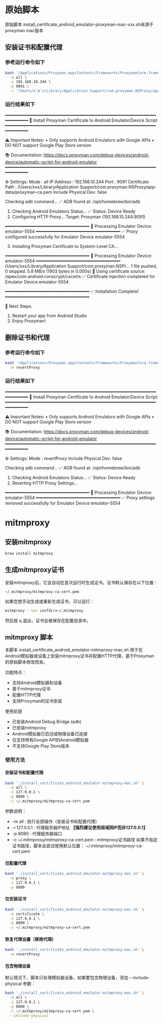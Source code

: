 # 原始脚本
原始脚本 install_certificate_android_emulator-proxyman-mac-xxx.sh来源于 proxyman mac版本

## 安装证书和配置代理
### 参考运行命令如下
```bash
bash '/Applications/Proxyman.app/Contents/Frameworks/ProxymanCore.framework/Resources/install_certificate_android_emulator.sh' \
  -m all \
  -i 192.168.10.244 \
  -p 9091 \
  -c '/Users/x'x'x/Library/Application Support/com.proxyman.NSProxy/app-data/proxyman-ca.pem'
```
### 运行结果如下
━━━━━━━━━━━━━━━━━━━━━━━━━━━━━━━━━━━━━━━━━━━━━━━━━━━━━━━━━━━━━━━━━━━━
📱 Install Proxyman Certificate to Android Emulator/Device Script
━━━━━━━━━━━━━━━━━━━━━━━━━━━━━━━━━━━━━━━━━━━━━━━━━━━━━━━━━━━━━━━━━━━━

⚠️  Important Notes:
   • Only supports Android Emulators with Google APIs
   • DO NOT support Google Play Store version

📚 Documentation:
   https://docs.proxyman.com/debug-devices/android-device/automatic-script-for-android-emulator
━━━━━━━━━━━━━━━━━━━━━━━━━━━━━━━━━━━━━━━━━━━━━━━━━━━━━━━━━━━━━━━━━━━━

⚙️  Settings:
   Mode                : all
   IP Address          : 192.168.10.244
   Port                : 9091
   Certificate Path    : /Users/xxx/Library/Application Support/com.proxyman.NSProxy/app-data/proxyman-ca.pem
   Include Physical Dev: false

Checking adb command...
✅ ADB found at: /opt/homebrew/bin/adb
1. Checking Android Emulators Status...
✅ Status: Device Ready
2. Configuring HTTP Proxy...
   Target: Proxyman (192.168.10.244:9091)

━━━━━━━━━━━━━━━━━━━━━━━━━━━━━━━━━
🤖 Processing Emulator Device: emulator-5554
━━━━━━━━━━━━━━━━━━━━━━━━━━━━━━━━━
✅ Proxy configured successfully for Emulator Device emulator-5554

3. Installing Proxyman Certificate to System-Level CA...

━━━━━━━━━━━━━━━━━━━━━━━━━━━━━━━━━
🤖 Processing Emulator Device: emulator-5554
━━━━━━━━━━━━━━━━━━━━━━━━━━━━━━━━━
/Users/xxx/Library/Application Support/com.proxyman.NSPr... 1 file pushed, 0 skipped. 5.8 MB/s (1903 bytes in 0.000s)
📂 Using certificate source: /apex/com.android.conscrypt/cacerts
✅ Certificate injection completed for Emulator Device emulator-5554

━━━━━━━━━━━━━━━━━━━━━━━━━━━━━━━━━
✅ Installation Complete!
━━━━━━━━━━━━━━━━━━━━━━━━━━━━━━━━━

📝 Next Steps:
   1. Restart your app from Android Studio
   2. Enjoy Proxyman!

## 删除证书和代理
### 参考运行命令如下
```bash
bash '/Applications/Proxyman.app/Contents/Frameworks/ProxymanCore.framework/Resources/install_certificate_android_emulator.sh' \
  -m revertProxy
```
### 运行结果如下
━━━━━━━━━━━━━━━━━━━━━━━━━━━━━━━━━━━━━━━━━━━━━━━━━━━━━━━━━━━━━━━━━━━━
📱 Install Proxyman Certificate to Android Emulator/Device Script
━━━━━━━━━━━━━━━━━━━━━━━━━━━━━━━━━━━━━━━━━━━━━━━━━━━━━━━━━━━━━━━━━━━━

⚠️  Important Notes:
   • Only supports Android Emulators with Google APIs
   • DO NOT support Google Play Store version

📚 Documentation:
   https://docs.proxyman.com/debug-devices/android-device/automatic-script-for-android-emulator
━━━━━━━━━━━━━━━━━━━━━━━━━━━━━━━━━━━━━━━━━━━━━━━━━━━━━━━━━━━━━━━━━━━━

⚙️  Settings:
   Mode                : revertProxy
   Include Physical Dev: false

Checking adb command...
✅ ADB found at: /opt/homebrew/bin/adb
1. Checking Android Emulators Status...
✅ Status: Device Ready
2. Reverting HTTP Proxy Settings...

━━━━━━━━━━━━━━━━━━━━━━━━━━━━━━━━━
🤖 Processing Emulator Device: emulator-5554
━━━━━━━━━━━━━━━━━━━━━━━━━━━━━━━━━
✅ Proxy settings removed successfully for Emulator Device emulator-5554

# mitmproxy
## 安装mitmproxy
```bash
brew install mitmproxy
```
## 生成mitmproxy证书
安装mitmproxy后，它会自动在首次运行时生成证书。证书默认保存在以下位置：
```plaintext
~/.mitmproxy/mitmproxy-ca-cert.pem
```
如果您想手动生成或重新生成证书，可以运行：
```bash
mitmproxy --set confdir=~/.mitmproxy
```
然后按 q 退出，证书会被保存在配置目录中。
## mitmproxy 脚本
本脚本 install_certificate_android_emulator-mitmproxy-mac.sh 用于在Android模拟器或设备上安装mitmproxy证书并配置HTTP代理，基于Proxyman的原始脚本修改而来。


功能特点：
- 支持Android模拟器和设备
- 基于mitmproxy证书
- 配置HTTP代理
- 支持Proxyman的证书安装

使用前提
- 已安装Android Debug Bridge (adb)
- 已安装mitmproxy
- Android模拟器已启动或物理设备已连接
- 仅支持带有Google API的Android模拟器
- 不支持Google Play Store版本
### 使用方法
#### 安装证书和配置代理
```bash
bash './install_certificate_android_emulator-mitmproxy-mac.sh' \
  -m all \
  -i 127.0.0.1 \
  -p 8080 \
  -c ~/.mitmproxy/mitmproxy-ca-cert.pem
```
参数说明：

- -m all : 执行全部操作（安装证书和配置代理）
- -i 127.0.0.1 : 代理服务器IP地址  **【强烈建议使用局域网IP而非127.0.0.1】**
- -p 8080 : 代理服务器端口
- -c ~/.mitmproxy/mitmproxy-ca-cert.pem : mitmproxy证书路径
如果不指定证书路径，脚本会尝试使用默认位置： ~/.mitmproxy/mitmproxy-ca-cert.pem
#### 仅配置代理
```bash
bash './install_certificate_android_emulator-mitmproxy-mac.sh' \
  -m proxy \
  -i 127.0.0.1 \
  -p 8080
```
#### 仅安装证书
```bash
bash './install_certificate_android_emulator-mitmproxy-mac.sh' \
  -m certificate \
  -i 127.0.0.1 \
  -p 8080 \
  -c ~/.mitmproxy/mitmproxy-ca-cert.pem
```
#### 恢复代理设置（移除代理）
```bash
bash './install_certificate_android_emulator-mitmproxy-mac.sh' \
  -m revertProxy
```
#### 包含物理设备
默认情况下，脚本只处理模拟器设备。如果要包含物理设备，添加 --include-physical 参数：
```bash
bash './install_certificate_android_emulator-mitmproxy-mac.sh' \
  -m all \
  -i 127.0.0.1 \
  -p 8080 \
  -c ~/.mitmproxy/mitmproxy-ca-cert.pem \
  --include-physical
```